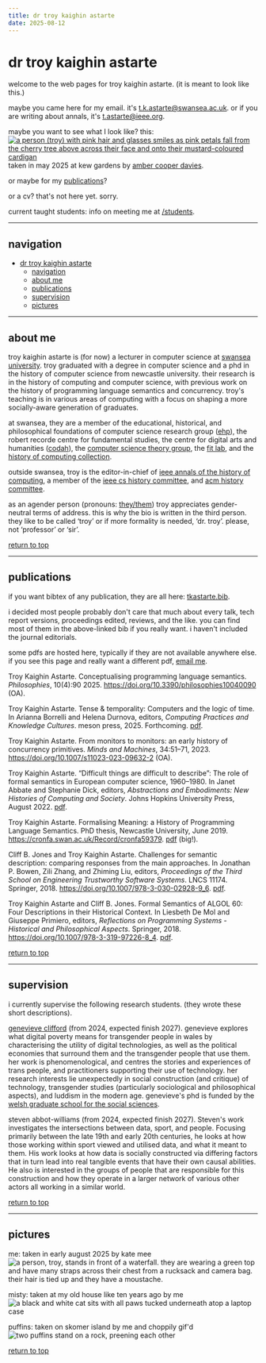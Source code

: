 ```yaml
---
title: dr troy kaighin astarte
date: 2025-08-12
---
```

# dr troy kaighin astarte

welcome to the web pages for troy kaighin astarte. (it is meant to look like this.)

maybe you came here for my email. it's <t.k.astarte@swansea.ac.uk>. 
or if you are writing about annals, it's <t.astarte@ieee.org>.

maybe you want to see what I look like? this:\
[![a person (troy) with pink hair and glasses smiles as pink petals fall from the cherry tree above across their face and onto their mustard-coloured cardigan](res/img/TKA-25.png "click for larger")](res/img/TKA-25-large.jpeg "you thought! you thought?! gotcha!")\
taken in may 2025 at kew gardens by [amber cooper davies](https://ambercooperdavies.com/ "she's an illustrator").

or maybe for my [publications](#publications)?

or a cv? that's not here yet. sorry.

current taught students: info on meeting me at [/students](students.html).

---

## navigation

- [dr troy kaighin astarte](#dr-troy-kaighin-astarte)
  - [navigation](#navigation)
  - [about me](#about-me)
  - [publications](#publications)
  - [supervision](#supervision)
  - [pictures](#pictures)

---

## about me

troy kaighin astarte is (for now) a lecturer in computer science at [swansea university](https://www.swansea.ac.uk/staff/t.k.astarte/). troy graduated with a degree in computer science and a phd in the history of computer science from newcastle university. their research is in the history of computing and computer science, with previous work on the history of programming language semantics and concurrency. troy's teaching is in various areas of computing with a focus on shaping a more socially-aware generation of graduates. 

at swansea, they are a member of the educational, historical, and philosophical foundations of computer science research group ([ehp](https://www.swansea.ac.uk/compsci/research-and-impact/educational-historical-philosophical-foundations/ "ehp research group page")), the robert recorde centre for fundamental studies, the centre for digital arts and humanities ([codah](https://codah.swansea.ac.uk/ "codah web pages")), the [computer science theory group](https://swansea-theory.github.io/ "theory group web pages"), the [fit lab](http://fitlab.eu "fit lab web page"), and the [history of computing collection](http://hocc.swansea.ac.uk "history of computing collection pages"). 

outside swansea, troy is the editor-in-chief of [ieee annals of the history of computing](http://computer.org/annals "annals"), a member of the   [ieee cs history committee](https://www.computer.org/volunteering/boards-and-committees/history "ieee cs history"), and [acm history committee](http://history.acm.org "acm history committee").

as an agender person (pronouns: [they/them](https://pronouns.alysbrooks.com/they/.../themself "pronoun use guide")) troy appreciates gender-neutral terms of address. this is why the bio is written in the third person. they like to be called ‘troy’ or if more formality is needed, ‘dr. troy’. please, not ‘professor’ or ‘sir’.

[return to top](#dr-troy-kaighin-astarte)

---

## publications 

if you want bibtex of any publication, they are all here: [tkastarte.bib](res/tkastarte.bib "download bibtex of my publications").

i decided most people probably don't care that much about every talk, tech report versions, proceedings edited, reviews, and the like. 
you can find most of them in the above-linked bib if you really want. 
i haven't included the journal editorials. 

some pdfs are hosted here, typically if they are not available anywhere else. if you see this page and really want a different pdf, [email me](#dr-troy-kaighin-astarte "email address was at the top, remember?").

Troy Kaighin Astarte. Conceptualising programming language semantics. *Philosophies*, 10(4):90 2025. <https://doi.org/10.3390/philosophies10040090> (OA).

Troy Kaighin Astarte. Tense & temporality: Computers and the logic of time. In Arianna Borrelli and Helena Durnova, editors, *Computing Practices and Knowledge Cultures*. meson press, 2025. Forthcoming. [pdf](res/pdf/Astarte2025TL.pdf "i should remove this once it's published").

Troy Kaighin Astarte. From monitors to monitors: an early history of concurrency primitives.
*Minds and Machines*, 34:51–71, 2023. <https://doi.org/10.1007/s11023-023-09632-2> (OA).

Troy Kaighin Astarte. “Difficult things are difficult to describe”: The role of formal semantics
in European computer science, 1960–1980. In Janet Abbate and Stephanie Dick, editors, *Abstractions
and Embodiments: New Histories of Computing and Society*. Johns Hopkins University Press, August 2022. [pdf](res/pdf/Astarte2022Difficult.pdf "i see no other online access so here it is").

Troy Kaighin Astarte. Formalising Meaning: a History of Programming Language Semantics.
PhD thesis, Newcastle University, June 2019. <https://cronfa.swan.ac.uk/Record/cronfa59379>. [pdf](res/pdf/Astarte2019PhD.pdf) (big!).

Cliff B. Jones and Troy Kaighin Astarte. Challenges for semantic description: comparing responses from the main approaches. In Jonathan P. Bowen, Zili Zhang, and Zhiming Liu, editors, *Proceedings of the Third School on Engineering Trustworthy Software Systems*. LNCS 11174. Springer, 2018. <https://doi.org/10.1007/978-3-030-02928-9_6>. [pdf](res/pdf/JonesAstarte2018Challenges.pdf).

Troy Kaighin Astarte and Cliff B. Jones. Formal Semantics of ALGOL 60: Four Descriptions in their Historical Context. In Liesbeth De Mol and Giuseppe Primiero, editors, *Reflections on Programming Systems - Historical and Philosophical Aspects*. Springer, 2018. <https://doi.org/10.1007/978-3-319-97226-8_4>. [pdf](res/pdf/AstarteJones2018ALGOL.pdf).

[return to top](#dr-troy-kaighin-astarte)

---

## supervision 

i currently supervise the following research students. (they wrote these short descriptions). 

[genevieve clifford](https://mun-tonsi.net) (from 2024, expected finish 2027). genevieve explores what digital poverty means for transgender people in wales by characterising the utility of digital technologies, as well as the political economies that surround them and the transgender people that use them. her work is phenomenological, and centres the stories and experiences of trans people, and practitioners supporting their use of technology. her research interests lie unexpectedly in social construction (and critique) of technology, transgender studies (particularly sociological and philosophical aspects), and luddism in the modern age. genevieve's phd is funded by the [welsh graduate school for the social sciences](https://wgsss.ac.uk/profile/genevieve-clifford).

steven abbot-williams (from 2024, expected finish 2027). Steven's work investigates the intersections between data, sport, and people. Focusing primarily between the late 19th and early 20th centuries, he looks at how those working within sport viewed and utilised data, and what it meant to them. His work looks at how data is socially constructed via differing factors that in turn lead into real tangible events that have their own causal abilities. He also is interested in the groups of people that are responsible for this construction and how they operate in a larger network of various other actors all working in a similar world. 

[return to top](#dr-troy-kaighin-astarte)

---

## pictures

me: taken in early august 2025 by kate mee\
![a person, troy, stands in front of a waterfall. they are wearing a green top and have many straps across their chest from a rucksack and camera bag. their hair is tied up and they have a moustache.](res/img/TKA-25-falls.JPG "troy at one of the four falls")

misty: taken at my old house like ten years ago by me\
![a black and white cat sits with all paws tucked underneath atop a laptop case](res/img/Misty_loafing_around.jpeg "misty on her favourite sit spot")

puffins: taken on skomer island by me and choppily gif'd\
![two puffins stand on a rock, preening each other](res/img/puffins.gif "i love these little pierrot penguins")

[return to top](#dr-troy-kaighin-astarte)